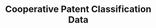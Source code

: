 ---
bigquery: https://console.cloud.google.com/bigquery?p=patents-public-data&d=cpc&page=dataset
citation: '“Cooperative Patent Classification” by the EPO and USPTO, for public use. '
contributors: EPO, USPTO
cost: None
description: Cooperative Patent Classification Data contains the scheme and definitions
  of the Cooperative Patent Classification system for classifying patent documents.
  The CPC is the result of a partnership between the EPO and the USPTO in their joint
  effort to develop a common, internationally compatible classification system for
  technical documents, in particular patent publications, which will be used by both
  offices in the patent granting process
documentation: https://www.cooperativepatentclassification.org/cpcSchemeAndDefinitions
last_edit: 04/12/2022, 08:48:19
location: https://www.cooperativepatentclassification.org/index
maintained_by: USPTO, EPO
schema_fields:
- children
- date_revised
- limiting_references
- ipcConcordant
- limitingReferences
- breakdownCode
- titleFull
- residualReferences
- additional_only
- informative_references
- childGroups
- ipc_concordant
- parents
- title_part
- symbol
- child_groups
- applicationReferences
- sizeCache
- title_full
- residual_references
- status
- titlePart
- notAllocatable
- dateRevised
- synonyms
- level
- not_allocatable
- glossary
- definition
- informativeReferences
- breakdown_code
- application_references
shortname: cooperative_patent_classification
tags:
- patents
- science
title: Cooperative Patent Classification Data
uuid: 984374a7-16e9-4b35-9445-458daceb01bf
---
